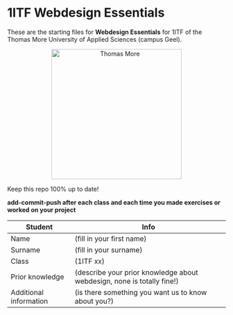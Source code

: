 # 1ITF Webdesign Essentials
These are the starting files for **Webdesign Essentials** for 1ITF of the Thomas More University of Applied Sciences (campus Geel).

<p align="center">
    <img src="https://thomasmore.be/sites/www.thomasmore.be/files/tm_eng_standaardlogo_web.png" alt="Thomas More" width="300" />
</p>

Keep this repo 100% up to date! 

**add-commit-push after each class and each time you made exercises or worked on your project**

| Student | Info |
| --- | ---|
| Name | (fill in your first name)       |
| Surname| (fill in your surname)  |
| Class | (1ITF xx) |
| Prior knowledge | (describe your prior knowledge about webdesign, none is totally fine!) |
| Additional information | (is there something you want us to know about you?) |

